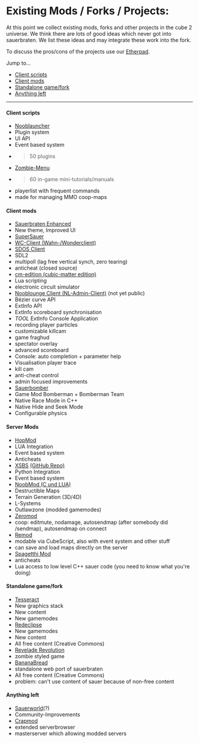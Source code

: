 # Existing Mods / Forks / Projects:

At this point we collect existing mods, forks and other projects in the cube 2 universe. We think there are lots of good ideas which never got into sauerbraten. We list these ideas and may integrate these work into the fork.

To discuss the pros/cons of the projects use our [Etherpad](https://piratenpad.de/p/SauerbratenFork).

Jump to...
* [Client scripts](#client-scripts)
* [Client mods](#client-mods)
* [Standalone game/fork](#standalone-gamefork)
* [Anything left](#anything-left)

***

#### Client scripts
* [Nooblauncher](http://forge.nooblounge.net/projects/nooblauncher)
 * Plugin system
 * UI API
 * Event based system
 * > 50 plugins
* [Zombie-Menu](https://github.com/zombie-crew/zombie-menu)
 * >60 in-game mini-tutorials/manuals
 * playerlist with frequent commands
 * made for managing MMO coop-maps

#### Client mods
* [Sauerbraten Enhanced](https://sourceforge.net/projects/sauerenhanced/)
 * New theme, Improved UI
* [SuperSauer](http://supersauer.blogspot.de)
* [WC-Client (Wahn-/Wonderclient)](http://ogros.org/forum/viewtopic.php?f=77&t=1733)
* [SDOS Client](https://github.com/pisto/sdos-test)
 * SDL2
 * multipoll (lag free vertical synch, zero tearing)
 * anticheat (closed source)
* [cm-edition (cubic-matter edition)](https://sourceforge.net/projects/cmsauerbraten/)
 * Lua scripting
 * electronic circuit simulator
* [Nooblounge Client (NL-Admin-Client)](http://forge.nooblounge.net/projects/nl-adminclient) (not yet public)
 * Bézier curve API
 * ExtInfo API
 * ExtInfo scoreboard synchronisation
 * *TOOL* ExtInfo Console Application
 * recording player particles
 * customizable killcam
 * game fraghud
 * spectator overlay
 * advanced scoreboard
 * Console: auto completion + parameter help
 * Visualisation player trace
 * kill cam
 * anti-cheat control
 * admin focused improvements
* [Sauerbomber](http://forge.nooblounge.net/projects/bomberman)
 * Game Mod Bomberman + Bomberman Team
 * Native Race Mode in C++
 * Native Hide and Seek Mode
 * Configurable physics

#### Server Mods
* [HopMod](https://code.google.com/p/hopmod/)
 * LUA Integration
 * Event based system
 * Anticheats
* [XSBS](http://xsbs.greghaynes.net) [(GitHub Repo)](https://github.com/greghaynes/xsbs)
 * Python Integration
 * Event based system
* [NoobMod (C und LUA)](http://forge.nooblounge.net/projects/noobmod)
 * Destructible Maps
 * Terrain Generation (3D/4D)
 * L-Systems
 * Outlawzone (modded gamemodes)
* [Zeromod](https://github.com/andrius4669/zeromod)
 * coop: editmute, nodamage, autosendmap (after somebody did /sendmap), autosendmap on connect
* [Remod](https://code.google.com/p/remod-sauerbraten/)
 * modable via CubeScript, also with event system and other stuff
 * can save and load maps directly on the server
* [Spagetthi Mod](https://github.com/pisto/spaghettimod)
 * anticheats
 * Lua access to low level C++ sauer code (you need to know what you're doing)

#### Standalone game/fork
* [Tesseract](http://tesseract.gg)
 * New graphics stack
 * New content
 * New gamemodes
* [Redeclipse](http://redeclipse.net)
 * New gamemodes
 * New content
 * All free content (Creative Commons)
* [Revelade Revolution](http://theintercooler.com/reveladerevolution.html)
 * zombie styled game
* [BananaBread](https://github.com/kripken/BananaBread)
 * standalone web port of sauerbraten
 * All free content (Creative Commons)
 * problem: can't use content of sauer because of non-free content

#### Anything left
* [Sauerworld](http://www.sauerworld.org/)(?)
 * Community-Improvements
* [Crapmod](http://crapmod.net)
 * extended serverbrowser
 * masterserver which allowing modded servers
